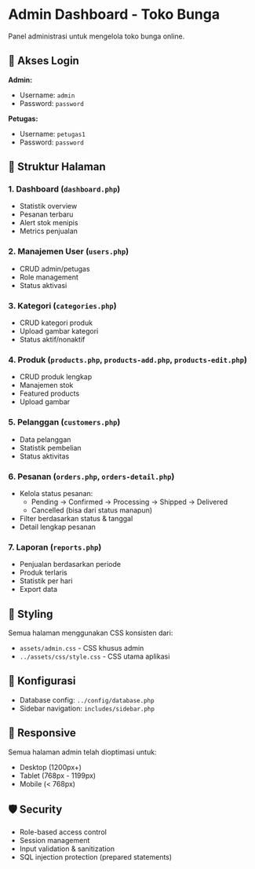 # Admin Dashboard - Toko Bunga

Panel administrasi untuk mengelola toko bunga online.

## 🔐 Akses Login

**Admin:**
- Username: `admin`
- Password: `password`

**Petugas:**
- Username: `petugas1` 
- Password: `password`

## 📁 Struktur Halaman

### 1. Dashboard (`dashboard.php`)
- Statistik overview
- Pesanan terbaru
- Alert stok menipis
- Metrics penjualan

### 2. Manajemen User (`users.php`)
- CRUD admin/petugas
- Role management
- Status aktivasi

### 3. Kategori (`categories.php`)
- CRUD kategori produk
- Upload gambar kategori
- Status aktif/nonaktif

### 4. Produk (`products.php`, `products-add.php`, `products-edit.php`)
- CRUD produk lengkap
- Manajemen stok
- Featured products
- Upload gambar

### 5. Pelanggan (`customers.php`)
- Data pelanggan
- Statistik pembelian
- Status aktivitas

### 6. Pesanan (`orders.php`, `orders-detail.php`)
- Kelola status pesanan:
  - Pending → Confirmed → Processing → Shipped → Delivered
  - Cancelled (bisa dari status manapun)
- Filter berdasarkan status & tanggal
- Detail lengkap pesanan

### 7. Laporan (`reports.php`)
- Penjualan berdasarkan periode
- Produk terlaris
- Statistik per hari
- Export data

## 🎨 Styling

Semua halaman menggunakan CSS konsisten dari:
- `assets/admin.css` - CSS khusus admin
- `../assets/css/style.css` - CSS utama aplikasi

## 🔧 Konfigurasi

- Database config: `../config/database.php`
- Sidebar navigation: `includes/sidebar.php`

## 📱 Responsive

Semua halaman admin telah dioptimasi untuk:
- Desktop (1200px+)
- Tablet (768px - 1199px) 
- Mobile (< 768px)

## 🛡️ Security

- Role-based access control
- Session management
- Input validation & sanitization
- SQL injection protection (prepared statements) 